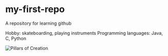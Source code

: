 # my-first-repo
A repository for learning github

Hobby: skateboarding, playing instruments
Programming languages: Java, C, Python

![Pillars of Creation](https://www.nasa.gov/wp-content/uploads/2023/03/pillars_of_creation.jpg)
